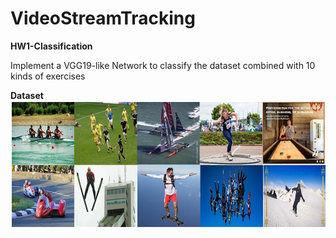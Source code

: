 # VideoStreamTracking
**HW1-Classification**

Implement a VGG19-like Network to classify the dataset combined with 10 kinds of exercises

**Dataset**
![image](https://github.com/Kun-Yao/VideoStreamTracking/blob/main/HW1_311551170/dataset.png)


